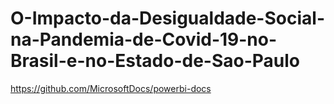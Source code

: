 # O-Impacto-da-Desigualdade-Social-na-Pandemia-de-Covid-19-no-Brasil-e-no-Estado-de-Sao-Paulo
https://github.com/MicrosoftDocs/powerbi-docs
